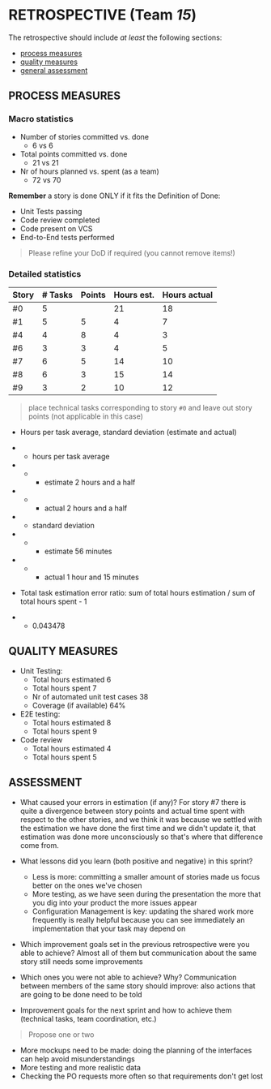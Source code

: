 RETROSPECTIVE (Team ***15***)
=====================================

The retrospective should include _at least_ the following
sections:

- [process measures](#process-measures)
- [quality measures](#quality-measures)
- [general assessment](#assessment)

## PROCESS MEASURES 

### Macro statistics

- Number of stories committed vs. done
  - 6 vs 6
- Total points committed vs. done
  - 21 vs 21
- Nr of hours planned vs. spent (as a team)
  - 72 vs 70

**Remember** a story is done ONLY if it fits the Definition of Done:

- Unit Tests passing
- Code review completed
- Code present on VCS
- End-to-End tests performed

> Please refine your DoD if required (you cannot remove items!)

### Detailed statistics

| Story | # Tasks | Points | Hours est. | Hours actual |
| ----- | ------- | ------ | ---------- | ------------ |
| #0    | 5       |        | 21         | 18           |
| #1    | 5       | 5      | 4          | 7            |
| #4    | 4       | 8      | 4          | 3            |
| #6    | 3       | 3      | 4          | 5            |
| #7    | 6       | 5      | 14         | 10           |
| #8    | 6       | 3      | 15         | 14           |
| #9    | 3       | 2      | 10         | 12           |


> place technical tasks corresponding to story `#0` and leave out story points (not applicable in this case)

- Hours per task average, standard deviation (estimate and actual) 
- - hours per task average
- - - estimate 2 hours and a half
- - - actual 2 hours and a half
- - standard deviation
- - - estimate 56 minutes
- - - actual 1 hour and 15 minutes

- Total task estimation error ratio: sum of total hours estimation / sum of total hours spent - 1
- - 0.043478

  

## QUALITY MEASURES 

- Unit Testing:
  - Total hours estimated 6
  - Total hours spent 7
  - Nr of automated unit test cases 38
  - Coverage (if available) 64%
- E2E testing:
  - Total hours estimated 8
  - Total hours spent 9
- Code review
  - Total hours estimated 4
  - Total hours spent 5


## ASSESSMENT

- What caused your errors in estimation (if any)? For story #7 there is quite a divergence between story points and actual time spent with respect to the other stories, and we think it was because we settled with the estimation we have done the first time and we didn't update it, that estimation was done more unconsciously so that's where that difference come from.

- What lessons did you learn (both positive and negative) in this sprint?
  - Less is more: committing a smaller amount of stories made us focus better on the ones we've chosen
  - More testing, as we have seen during the presentation the more that you dig into your product the more issues appear
  - Configuration Management is key: updating the shared work more frequently is really helpful because you can see immediately an implementation that your task may depend on

- Which improvement goals set in the previous retrospective were you able to achieve? Almost all of them but communication about the same story still needs some improvements

- Which ones you were not able to achieve? Why? Communication between members of the same story should improve: also actions that are going to be done need to be told

- Improvement goals for the next sprint and how to achieve them (technical tasks, team coordination, etc.)

> Propose one or two

- More mockups need to be made: doing the planning of the interfaces can help avoid misunderstandings
- More testing and more realistic data
- Checking the PO requests more often so that requirements don't get lost

